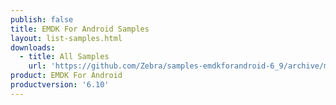 ```yaml
---
publish: false
title: EMDK For Android Samples
layout: list-samples.html
downloads:
  - title: All Samples
    url: 'https://github.com/Zebra/samples-emdkforandroid-6_9/archive/master.zip'
product: EMDK For Android
productversion: '6.10'
---
```






















